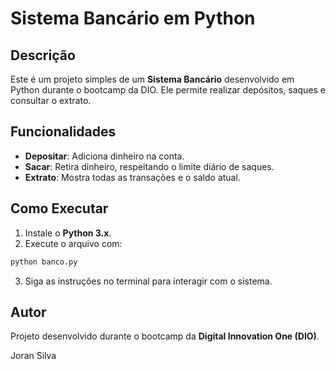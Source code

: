 # Sistema Bancário em Python

## Descrição

Este é um projeto simples de um **Sistema Bancário** desenvolvido em Python durante o bootcamp da DIO. Ele permite realizar depósitos, saques e consultar o extrato.

## Funcionalidades

- **Depositar**: Adiciona dinheiro na conta.
- **Sacar**: Retira dinheiro, respeitando o limite diário de saques.
- **Extrato**: Mostra todas as transações e o saldo atual.

## Como Executar

1. Instale o **Python 3.x**.
2. Execute o arquivo com:

```bash
python banco.py
```

3. Siga as instruções no terminal para interagir com o sistema.

## Autor

Projeto desenvolvido durante o bootcamp da **Digital Innovation One (DIO)**.

Joran Silva
